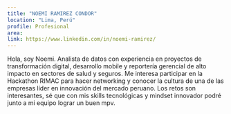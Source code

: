 ```yaml
---
title: "NOEMI RAMIREZ CONDOR"
location: "Lima, Perú"
profile: Profesional
area: 
link: https://www.linkedin.com/in/noemi-ramirez/
---
```


Hola, soy Noemi. Analista de datos con experiencia en proyectos de transformación digital, desarrollo mobile y reportería gerencial de alto impacto en sectores de salud y seguros. Me interesa participar en la Hackathon RIMAC para hacer networking y conocer la cultura de una de las empresas líder en innovación del mercado peruano. 
Los retos son interesantes, sé que con mis skills tecnológicas y mindset innovador podré junto a mi equipo lograr un buen mpv.